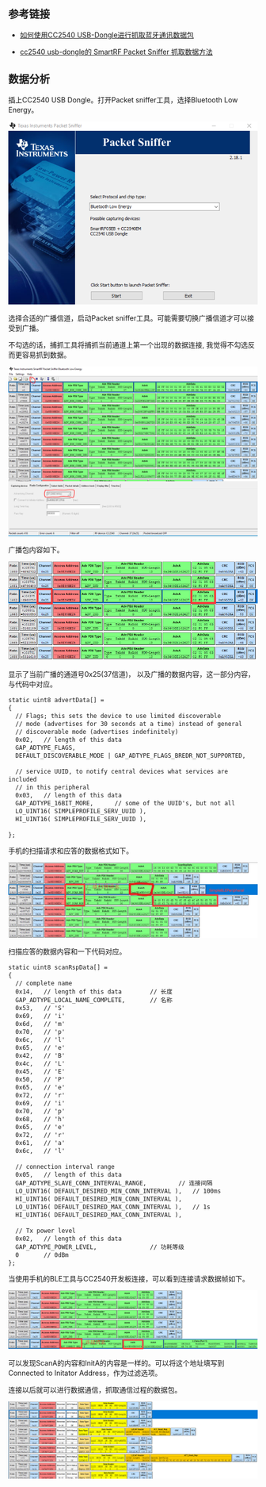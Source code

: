 ## 参考链接

* [如何使用CC2540 USB-Dongle进行抓取蓝牙通讯数据包](https://blog.csdn.net/zhuangjitongxue/article/details/49337445)

* [cc2540 usb-dongle的 SmartRF Packet Sniffer 抓取数据方法](https://blog.csdn.net/huibei_wuhan/article/details/79004311)

## 数据分析

插上CC2540 USB Dongle。打开Packet sniffer工具，选择Bluetooth Low Energy。

![7](./picture/7.PNG)

选择合适的广播信道，启动Packet sniffer工具。可能需要切换广播信道才可以接受到广播。

不勾选的话，捕抓工具将捕抓当前通道上第一个出现的数据连接, 我觉得不勾选反而更容易抓到数据。

![8](./picture/8.PNG)

广播包内容如下。

![4](./picture/4.png)

显示了当前广播的通道号0x25(37信道)， 以及广播的数据内容，这一部分内容，与代码中对应。

```
static uint8 advertData[] =
{
  // Flags; this sets the device to use limited discoverable
  // mode (advertises for 30 seconds at a time) instead of general
  // discoverable mode (advertises indefinitely)
  0x02,   // length of this data
  GAP_ADTYPE_FLAGS,
  DEFAULT_DISCOVERABLE_MODE | GAP_ADTYPE_FLAGS_BREDR_NOT_SUPPORTED,

  // service UUID, to notify central devices what services are included
  // in this peripheral
  0x03,   // length of this data
  GAP_ADTYPE_16BIT_MORE,      // some of the UUID's, but not all
  LO_UINT16( SIMPLEPROFILE_SERV_UUID ),
  HI_UINT16( SIMPLEPROFILE_SERV_UUID ),

};
```

手机的扫描请求和应答的数据格式如下。

![5](./picture/5.jpg)

扫描应答的数据内容和一下代码对应。

```
static uint8 scanRspData[] =
{
  // complete name
  0x14,   // length of this data        // 长度
  GAP_ADTYPE_LOCAL_NAME_COMPLETE,       // 名称
  0x53,   // 'S'
  0x69,   // 'i'
  0x6d,   // 'm'
  0x70,   // 'p'
  0x6c,   // 'l'
  0x65,   // 'e'
  0x42,   // 'B'
  0x4c,   // 'L'
  0x45,   // 'E'
  0x50,   // 'P'
  0x65,   // 'e'
  0x72,   // 'r'
  0x69,   // 'i'
  0x70,   // 'p'
  0x68,   // 'h'
  0x65,   // 'e'
  0x72,   // 'r'
  0x61,   // 'a'
  0x6c,   // 'l'

  // connection interval range
  0x05,   // length of this data
  GAP_ADTYPE_SLAVE_CONN_INTERVAL_RANGE,         // 连接间隔
  LO_UINT16( DEFAULT_DESIRED_MIN_CONN_INTERVAL ),   // 100ms
  HI_UINT16( DEFAULT_DESIRED_MIN_CONN_INTERVAL ),
  LO_UINT16( DEFAULT_DESIRED_MAX_CONN_INTERVAL ),   // 1s
  HI_UINT16( DEFAULT_DESIRED_MAX_CONN_INTERVAL ),

  // Tx power level
  0x02,   // length of this data
  GAP_ADTYPE_POWER_LEVEL,               // 功耗等级
  0       // 0dBm
};
```

当使用手机的BLE工具与CC2540开发板连接，可以看到连接请求数据帧如下。

![6](./picture/6.png)

可以发现ScanA的内容和InitA的内容是一样的。可以将这个地址填写到Connected to Initator Address，作为过滤选项。

连接以后就可以进行数据通信，抓取通信过程的数据包。

![9](./picture/9.PNG)
